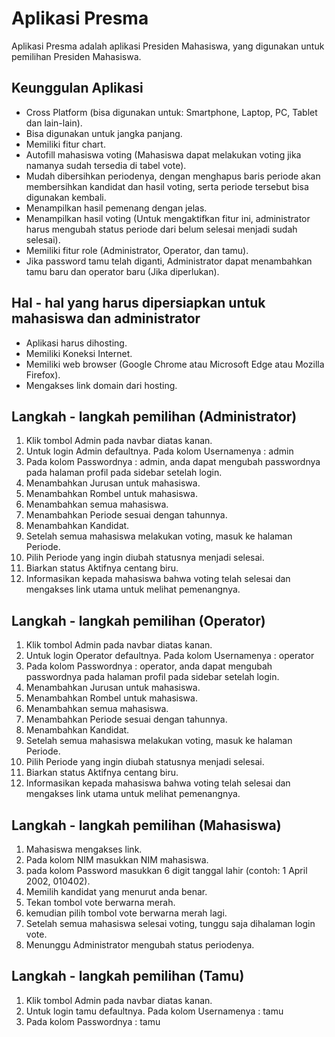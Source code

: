# Aplikasi Presma 
Aplikasi Presma adalah aplikasi Presiden Mahasiswa, yang digunakan untuk pemilihan Presiden Mahasiswa.  
## Keunggulan Aplikasi  
- Cross Platform (bisa digunakan untuk: Smartphone, Laptop, PC, Tablet dan lain-lain).  
- Bisa digunakan untuk jangka panjang.  
- Memiliki fitur chart.  
- Autofill mahasiswa voting (Mahasiswa dapat melakukan voting jika namanya sudah tersedia di tabel vote).  
- Mudah dibersihkan periodenya, dengan menghapus baris periode akan membersihkan kandidat dan hasil voting, serta periode tersebut bisa digunakan kembali.  
- Menampilkan hasil pemenang dengan jelas.  
- Menampilkan hasil voting (Untuk mengaktifkan fitur ini, administrator harus mengubah status periode dari belum selesai menjadi sudah selesai).  
- Memiliki fitur role (Administrator, Operator, dan tamu).  
- Jika password tamu telah diganti, Administrator dapat menambahkan tamu baru dan operator baru (Jika diperlukan).  
## Hal - hal yang harus dipersiapkan untuk mahasiswa dan administrator 
- Aplikasi harus dihosting.  
- Memiliki Koneksi Internet.  
- Memiliki web browser (Google Chrome atau Microsoft Edge atau Mozilla Firefox).  
- Mengakses link domain dari hosting.  
## Langkah - langkah pemilihan (Administrator)  
1. Klik tombol Admin pada navbar diatas kanan.  
2. Untuk login Admin defaultnya. Pada kolom Usernamenya : admin  
3. Pada kolom Passwordnya : admin, anda dapat mengubah passwordnya pada halaman profil pada sidebar setelah login.  
4. Menambahkan Jurusan untuk mahasiswa.  
5. Menambahkan Rombel untuk mahasiswa.  
6. Menambahkan semua mahasiswa.  
7. Menambahkan Periode sesuai dengan tahunnya.  
8. Menambahkan Kandidat.  
9. Setelah semua mahasiswa melakukan voting, masuk ke halaman Periode.  
10. Pilih Periode yang ingin diubah statusnya menjadi selesai.  
11. Biarkan status Aktifnya centang biru.  
12. Informasikan kepada mahasiswa bahwa voting telah selesai dan mengakses link utama untuk melihat pemenangnya.  
## Langkah - langkah pemilihan (Operator)  
1. Klik tombol Admin pada navbar diatas kanan.  
2. Untuk login Operator defaultnya. Pada kolom Usernamenya : operator  
3. Pada kolom Passwordnya : operator, anda dapat mengubah passwordnya pada halaman profil pada sidebar setelah login.  
4. Menambahkan Jurusan untuk mahasiswa.  
5. Menambahkan Rombel untuk mahasiswa.  
6. Menambahkan semua mahasiswa.  
7. Menambahkan Periode sesuai dengan tahunnya.  
8. Menambahkan Kandidat.  
9. Setelah semua mahasiswa melakukan voting, masuk ke halaman Periode.  
10. Pilih Periode yang ingin diubah statusnya menjadi selesai.  
11. Biarkan status Aktifnya centang biru.  
12. Informasikan kepada mahasiswa bahwa voting telah selesai dan mengakses link utama untuk melihat pemenangnya.  
## Langkah - langkah pemilihan (Mahasiswa)  
1. Mahasiswa mengakses link.  
2. Pada kolom NIM masukkan NIM mahasiswa.  
3. pada kolom Password masukkan 6 digit tanggal lahir (contoh: 1 April 2002, 010402).  
4. Memilih kandidat yang menurut anda benar.  
5. Tekan tombol vote berwarna merah.  
6. kemudian pilih tombol vote berwarna merah lagi.  
7. Setelah semua mahasiswa selesai voting, tunggu saja dihalaman login vote.  
8. Menunggu Administrator mengubah status periodenya.  
## Langkah - langkah pemilihan (Tamu)  
1. Klik tombol Admin pada navbar diatas kanan.  
2. Untuk login tamu defaultnya. Pada kolom Usernamenya : tamu  
3. Pada kolom Passwordnya : tamu  

